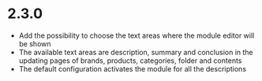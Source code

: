# 2.3.0

- Add the possibility to choose the text areas where the module editor will be shown
- The available text areas are description, summary and conclusion in the updating pages of brands, products, categories, folder and contents
- The default configuration activates the module for all the descriptions
